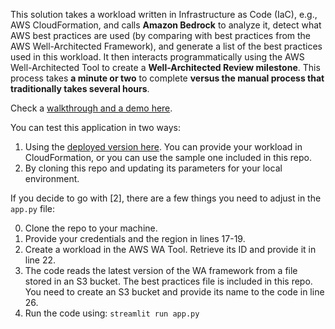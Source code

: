 
This solution takes a workload written in Infrastructure as Code (IaC), e.g., AWS CloudFormation, and calls **Amazon Bedrock** to analyze it, detect what AWS best practices are used (by comparing with best practices from the AWS Well-Architected Framework), and generate a list of the best practices used in this workload. It then interacts programmatically using the AWS Well-Architected Tool to create a **Well-Architected Review milestone**. This process takes **a minute or two** to complete **versus the manual process that traditionally takes several hours**.

Check a [walkthrough and a demo here](https://community.aws/content/2hYteYyGPff8nuzG3ye8HZQOtCf/how-i-cut-the-time-to-complete-a-well-architected-review-from-hours-to-minutes).

You can test this application in two ways:

1. Using the [deployed version here](https://wa-genai.streamlit.app/). You can provide your workload in CloudFormation, or you can use the sample one included in this repo.
2. By cloning this repo and updating its parameters for your local environment.

If you decide to go with [2], there are a few things you need to adjust in the `app.py` file:

0. Clone the repo to your machine.
1. Provide your credentials and the region in lines 17-19.
2. Create a workload in the AWS WA Tool. Retrieve its ID and provide it in line 22.
3. The code reads the latest version of the WA framework from a file stored in an S3 bucket. The best practices file is included in this repo. You need to create an S3 bucket and provide its name to the code in line 26.
5. Run the code using: `streamlit run app.py`

